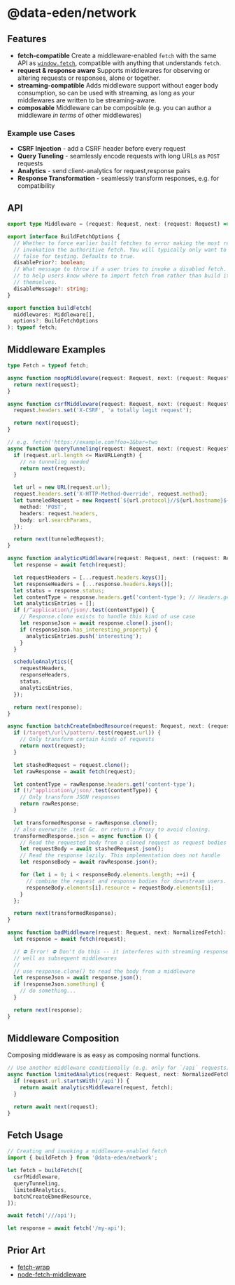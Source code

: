 # @data-eden/network

## Features

- **fetch-compatible** Create a middleware-enabled `fetch` with the same API as [`window.fetch`](https://developer.mozilla.org/en-US/docs/Web/API/Fetch_API), compatible with anything that understands `fetch`.
- **request & response aware** Supports middlewares for observing or altering requests or responses, alone or together.
- **streaming-compatible** Adds middleware support without eager body consumption, so can be used with streaming, as long as your middlewares are written to be streaming-aware.
- **composable** Middleware can be composible (e.g. you can author a middleware _in terms_ of other middlewares)

### Example use Cases

- **CSRF Injection** - add a CSRF header before every request
- **Query Tuneling** - seamlessly encode requests with long URLs as `POST` requests
- **Analytics** - send client-analytics for request,response pairs
- **Response Transformation** - seamlessly transform responses, e.g. for compatibility

## API

```typescript
export type Middleware = (request: Request, next: (request: Request) => Promise<Response>) : Promise<Response>;

export interface BuildFetchOptions {
  // Whether to force earlier built fetches to error making the most recent //
  // invokation the authoritive fetch. You will typically only want to set this to
  // false for testing. Defaults to true.
  disablePrior?: boolean;
  // What message to throw if a user tries to invoke a disabled fetch. Useful
  // to help users know where to import fetch from rather than build it //
  // themselves.
  disableMessage?: string;
}

export function buildFetch(
  middlewares: Middleware[],
  options?: BuildFetchOptions
): typeof fetch;
```

## Middleware Examples

```typescript
type Fetch = typeof fetch;

async function noopMiddleware(request: Request, next: (request: Request) => Promise<Response>) : Promise<Response> {
  return next(request);
}

async function csrfMiddleware(request: Request, next: (request: Request) => Promise<Response>) : Promise<Response> {
  request.headers.set('X-CSRF', 'a totally legit request');

  return next(request);
}

// e.g. fetch('https://example.com?foo=1&bar=two
async function queryTunneling(request: Request, next: (request: Request) => Promise<Response>) : Promise<Response> {
  if (request.url.length <= MaxURLLength) {
    // no tunneling needed
    return next(request);
  }

  let url = new URL(request.url);
  request.headers.set('X-HTTP-Method-Override', request.method);
  let tunneledRequest = new Request(`${url.protocol}//${url.hostname}${url.pathname}`, {
    method: 'POST',
    headers: request.headers,
    body: url.searchParams,
  });

  return next(tunneledRequest);
}

async function analyticsMiddleware(request: Request, next: (request: Request) => Promise<Response>) : Promise<Response> {
  let response = await fetch(request);

  let requestHeaders = [...request.headers.keys()];
  let responseHeaders = [...response.headers.keys()];
  let status = response.status;
  let contentType = response.headers.get('content-type'); // Headers.get is case-insensitive
  let analyticsEntries = [];
  if (/^application\/json/.test(contentType)) {
    // Response.clone exists to handle this kind of use case
    let responseJson = await response.clone().json();
    if (responseJson.has_interesting_property) {
      analyticsEntries.push('interesting');
    }
  }

  scheduleAnalytics({
    requestHeaders,
    responseHeaders,
    status,
    analyticsEntries,
  });

  return next(response);
}

async function batchCreateEmbedResource(request: Request, next: (request: Request) => Promise<Response>) : Promise<Response> {
  if (/target\/url\/pattern/.test(request.url)) {
    // Only transform certain kinds of requests
    return next(request);
  }

  let stashedRequest = request.clone();
  let rawResponse = await fetch(request);

  let contentType = rawResponse.headers.get('content-type');
  if (!/^application\/json/.test(contentType)) {
    // Only transform JSON responses
    return rawResponse;
  }

  let transformedResponse = rawResponse.clone();
  // also overwrite .text &c. or return a Proxy to avoid cloning.
  transformedResponse.json = async function () {
    // Read the requested body from a cloned request as request bodies can only be read once
    let requestBody = await stashedRequest.json();
    // Read the response lazily. This implementation does not handle
    let responseBody = await rawResponse.json();

    for (let i = 0; i < responseBody.elements.length; ++i) {
      // combine the request and response bodies for downstream users.
      responseBody.elements[i].resource = requestBody.elements[i];
    }
  };

  return next(transformedResponse);
}

async function badMiddleware(request: Request, next: NormalizedFetch): Promise<Response> {
  let response = await fetch(request);

  // ⛔ Error! ⛔ Don't do this -- it interferes with streaming responses as
  // well as subsequent middlewares
  //
  // use response.clone() to read the body from a middleware
  let responseJson = await response.json();
  if (responseJson.something) {
    // do something...
  }

  return next(response);
}
```

## Middleware Composition

Composing middleware is as easy as composing normal functions.

```typescript
// Use another middleware conditionally (e.g. only for `/api` requests)
async function limitedAnalytics(request: Request, next: NormalizedFetch): Promise<Response> {
  if (request.url.startsWith('/api')) {
    return await analyticsMiddleware(request, fetch);
  }

  return await next(request);
}
```

## Fetch Usage

```typescript
// Creating and invoking a middleware-enabled fetch
import { buildFetch } from '@data-eden/network';

let fetch = buildFetch([
  csrfMiddleware,
  queryTunneling,
  limitedAnalytics,
  batchCreateEbmedResource,
]);

await fetch('///api');

let response = await fetch('/my-api');
```

## Prior Art

- [fetch-wrap](https://github.com/benjamine/fetch-wrap)
- [node-fetch-middleware](https://github.com/lev-kuznetsov/node-fetch-middleware)
